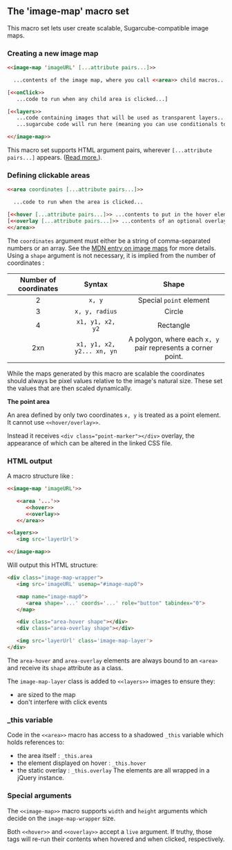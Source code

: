 ## The 'image-map' macro set

This macro set lets user create scalable, Sugarcube-compatible image maps.

### Creating a new image map

```html
<<image-map 'imageURL' [...attribute pairs...]>>

  ...contents of the image map, where you call <<area>> child macros...

[<<onClick>>
   ...code to run when any child area is clicked...]

[<<layers>>
   ...code containing images that will be used as transparent layers...
   ...sugarcube code will run here (meaning you can use conditionals to decide which image to display) but only the resulting <img> elements will be displayed...]

<</image-map>>
```

This macro set supports HTML argument pairs, wherever `[...attribute pairs...]` appears. ([Read more.](../htmlarguments.md)).

### Defining clickable areas

```html
<<area coordinates [...attribute pairs...]>>

  ...code to run when the area is clicked...

[<<hover [...attribute pairs...]>> ...contents to put in the hover element... ]
[<<overlay [...attribute pairs...]>> ...contents of an optional overlay that sits on top of the clickable <area>...]
<</area>>
```

The `coordinates` argument must either be a string of comma-separated numbers or an array. See the [MDN entry on image maps](https://developer.mozilla.org/en-US/docs/Web/HTML/Element/map) for more details. Using a `shape` argument is not necessary, it is implied from the number of coordinates :

| Number of coordinates | Syntax | Shape |
|:------------:|:------------:|:------------:|
| 2 | `x, y`| Special `point` element
| 3 | `x, y, radius` | Circle
| 4 | `x1, y1, x2, y2` | Rectangle
| 2xn | `x1, y1, x2, y2... xn, yn` | A polygon, where each `x, y` pair represents a corner point.

While the maps generated by this macro are scalable the coordinates should always be pixel values relative to the image's natural size. These set the values that are then scaled dynamically.

**The point area**

An area defined by only two coordinates `x, y` is treated as a point element. It cannot use `<<hover/overlay>>`.

Instead it receives `<div class="point-marker"></div>` overlay, the appearance of which can be altered in the linked CSS file.

### HTML output

A macro structure like :
```html
<<image-map 'imageURL'>>

   <<area '...'>>
      <<hover>>
      <<overlay>>
   <</area>>

<<layers>>
   <img src='layerUrl'>

<</image-map>>
```

Will output this HTML structure:
```html
<div class="image-map-wrapper">
   <img src='imageURL' usemap="#image-map0">

   <map name="image-map0">
      <area shape='...' coords='...' role="button" tabindex="0">
   </map>

   <div class="area-hover shape"></div>
   <div class="area-overlay shape"></div>

   <img src='layerUrl' class='image-map-layer'>
</div>
```

The `area-hover` and `area-overlay` elements are always bound to an `<area>` and receive its `shape` attribute as a class.

The `image-map-layer` class is added to `<<layers>>` images to ensure they:
- are sized to the map
- don't interfere with click events

### _this variable

Code in the `<<area>>` macro has access to a shadowed `_this` variable which holds references to:
- the area itself : `_this.area`
- the element displayed on hover : `_this.hover`
- the static overlay : `_this.overlay`
The elements are all wrapped in a jQuery instance.

### Special arguments

The `<<image-map>>` macro supports `width` and `height` arguments which decide on the `image-map-wrapper` size.

Both `<<hover>>` and `<<overlay>>` accept a `live` argument. If truthy, those tags will re-run their contents when hovered and when clicked, respectively.